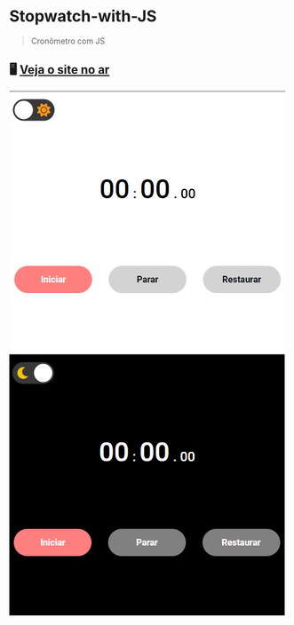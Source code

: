 # Stopwatch-with-JS
> Cronômetro com JS
> 
## 🖥️ [Veja o site no ar](https://rfluan.github.io/stopwatch-with-js/)
![foto](./.github/img-site-white.png)
![foto](./.github/img-site-dark.png)

